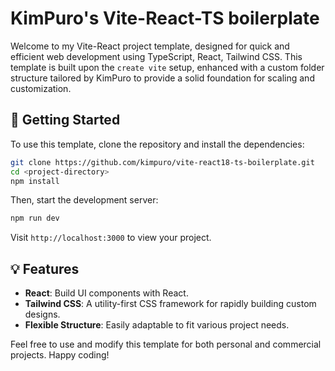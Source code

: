 # KimPuro's Vite-React-TS boilerplate

Welcome to my Vite-React project template, designed for quick and efficient web development using TypeScript, React, Tailwind CSS. This template is built upon the `create vite` setup, enhanced with a custom folder structure tailored by KimPuro to provide a solid foundation for scaling and customization.

## 🚀 Getting Started

To use this template, clone the repository and install the dependencies:

```bash
git clone https://github.com/kimpuro/vite-react18-ts-boilerplate.git
cd <project-directory>
npm install
```

Then, start the development server:

```bash
npm run dev
```

Visit `http://localhost:3000` to view your project.

## 💡 Features

- **React**: Build UI components with React.
- **Tailwind CSS**: A utility-first CSS framework for rapidly building custom designs.
- **Flexible Structure**: Easily adaptable to fit various project needs.

Feel free to use and modify this template for both personal and commercial projects. Happy coding!
